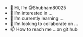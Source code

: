 - 👋 Hi, I’m @Shubham80025
- 👀 I’m interested in ...
- 🌱 I’m currently learning ...
- 💞️ I’m looking to collaborate on ...
- 📫 How to reach me ...on git hub 

<!---
Shubham80025/Shubham80025 is a ✨ special ✨ repository because its `README.md` (this file) appears on your GitHub profile.
You can click the Preview link to take a look at your changes.
--->
